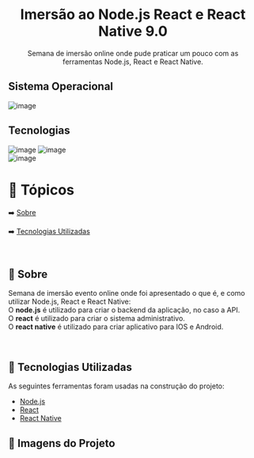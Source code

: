 <h1 align="center">
  <a> Imersão ao Node.js React e React Native 9.0 </a>
</h1>

<p align="center">Semana de imersão online onde pude praticar um pouco com as ferramentas Node.js, React e React Native. </p>


<h2>Sistema Operacional</h2>

![image](https://user-images.githubusercontent.com/37275221/125127956-b2f42c80-e0d3-11eb-9d38-619abc7148ce.png) 


<h2>Tecnologias</h2>

![image](https://user-images.githubusercontent.com/37275221/125128056-d4edaf00-e0d3-11eb-86cc-be97db8ebe57.png)                                                                   ![image](https://user-images.githubusercontent.com/37275221/125128094-e5058e80-e0d3-11eb-8058-fca911a09b0e.png) 								
![image](https://user-images.githubusercontent.com/37275221/125128103-e8991580-e0d3-11eb-8194-353fed936c28.png)



🏁 Tópicos
=================
 <!--ts-->
  ➡️ [Sobre](#Sobre)


  ➡️ [Tecnologias Utilizadas](#tecnologias)
<!--te-->



<br>
<h2> 🔵 <a href="#Sobre"></a>Sobre</h2>
<p>Semana de imersão evento online onde foi apresentado o que é, e como utilizar Node.js, React e React Native: <br/>
O <b>node.js</b> é utilizado para criar o backend da aplicação, no caso a API.<br/>
O <b>react</b> é utilizado para criar o sistema administrativo.<br/>  
O <b>react native</b> é utilizado para criar aplicativo para IOS e Android.</p><br/>


<h2> 🔵 <a href="#tecnologias"></a>Tecnologias Utilizadas</h2>
As seguintes ferramentas foram usadas na construção do projeto:

 - [Node.js](https://nodejs.org/en/)
 - [React](https://pt-br.reactjs.org/)
 - [React Native](https://reactnative.dev/)


<h2> 🔵 Imagens do Projeto</h2>



